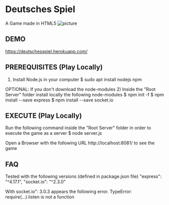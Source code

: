 # Deutsches Spiel
A Game made in HTML5
![picture](screenshot.png)

## DEMO
https://deutschesspiel.herokuapp.com/

## PREREQUISITES (Play Locally)
1) Install Node.js in your computer
$ sudo apt install nodejs npm

OPTIONAL: If you don't download the node-modules
2) Inside the "Root Server" folder install locally the following node-modules
$ npm init -f
$ npm install --save express
$ npm install --save socket.io

## EXECUTE (Play Locally)
Run the following command inside the "Root Server" folder in order to execute the game as a server
$ node server.js

Open a Browser with the following URL http://localhost:8081/ to see the game

## FAQ
Tested with the following versions (defined in package.json file)
	"express": "^4.17.1",
    "socket.io": "^2.3.0"
    
With socket.io": 3.0.3 appears the following error.
	TypeError: require(...).listen is not a function

